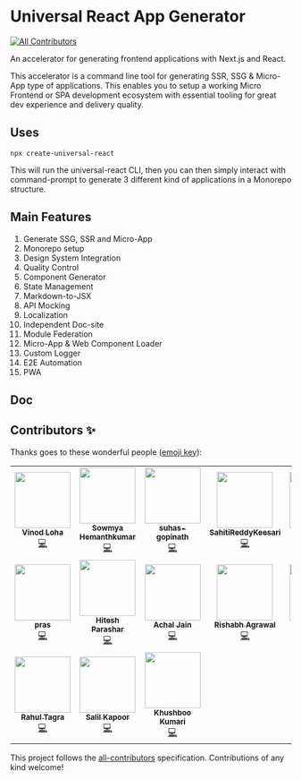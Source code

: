 # Universal React App Generator

<!-- ALL-CONTRIBUTORS-BADGE:START - Do not remove or modify this section -->

[![All Contributors](https://img.shields.io/badge/all_contributors-17-orange.svg?style=flat-square)](#contributors-)

<!-- ALL-CONTRIBUTORS-BADGE:END -->

An accelerator for generating frontend applications with Next.js and React.

This accelerator is a command line tool for generating SSR, SSG & Micro-App type of applications. This enables you to setup a working Micro Frontend or SPA development ecosystem with essential tooling for great dev experience and delivery quality.

## Uses

```
npx create-universal-react
```

This will run the universal-react CLI, then you can then simply interact with command-prompt to generate 3 different kind of applications in a Monorepo structure.

## Main Features

1. Generate SSG, SSR and Micro-App
2. Monorepo setup
3. Design System Integration
4. Quality Control
5. Component Generator
6. State Management
7. Markdown-to-JSX
8. API Mocking
9. Localization
10. Independent Doc-site
11. Module Federation
12. Micro-App & Web Component Loader
13. Custom Logger
14. E2E Automation
15. PWA

## Doc

## Contributors ✨

Thanks goes to these wonderful people ([emoji key](https://allcontributors.org/docs/en/emoji-key)):

<!-- ALL-CONTRIBUTORS-LIST:START - Do not remove or modify this section -->
<!-- prettier-ignore-start -->
<!-- markdownlint-disable -->
<table>
  <tr>
    <td align="center"><a href="https://github.com/vinodloha"><img src="https://avatars.githubusercontent.com/u/8122967?v=4?s=100" width="100px;" alt=""/><br /><sub><b>Vinod Loha</b></sub></a><br /><a href="https://github.com/create-universal-react/create-universal-react/commits?author=vinodloha" title="Code">💻</a></td>
    <td align="center"><a href="https://github.com/sowmihk"><img src="https://avatars.githubusercontent.com/u/46377440?v=4?s=100" width="100px;" alt=""/><br /><sub><b>Sowmya Hemanthkumar</b></sub></a><br /><a href="https://github.com/create-universal-react/create-universal-react/commits?author=sowmihk" title="Code">💻</a></td>
    <td align="center"><a href="https://github.com/suhas-gopinath"><img src="https://avatars.githubusercontent.com/u/49530355?v=4?s=100" width="100px;" alt=""/><br /><sub><b>suhas-gopinath</b></sub></a><br /><a href="https://github.com/create-universal-react/create-universal-react/commits?author=suhas-gopinath" title="Code">💻</a></td>
    <td align="center"><a href="https://github.com/SahitiReddyKeesari"><img src="https://avatars.githubusercontent.com/u/34088582?v=4?s=100" width="100px;" alt=""/><br /><sub><b>SahitiReddyKeesari</b></sub></a><br /><a href="https://github.com/create-universal-react/create-universal-react/commits?author=SahitiReddyKeesari" title="Code">💻</a></td>
    <td align="center"><a href="https://github.com/sunjain1"><img src="https://avatars.githubusercontent.com/u/60086176?v=4?s=100" width="100px;" alt=""/><br /><sub><b>sunjain1</b></sub></a><br /><a href="https://github.com/create-universal-react/create-universal-react/commits?author=sunjain1" title="Code">💻</a></td>
    <td align="center"><a href="https://github.com/sunnil24"><img src="https://avatars.githubusercontent.com/u/15208118?v=4?s=100" width="100px;" alt=""/><br /><sub><b>Sunil Srivastava</b></sub></a><br /><a href="https://github.com/create-universal-react/create-universal-react/commits?author=sunnil24" title="Code">💻</a></td>
    <td align="center"><a href="https://github.com/shubham43MP"><img src="https://avatars.githubusercontent.com/u/79136241?v=4?s=100" width="100px;" alt=""/><br /><sub><b>Shubham Dixit</b></sub></a><br /><a href="https://github.com/create-universal-react/create-universal-react/commits?author=shubham43MP" title="Code">💻</a></td>
  </tr>
  <tr>
    <td align="center"><a href="http://www.prasun.net/"><img src="https://avatars.githubusercontent.com/u/2662487?v=4?s=100" width="100px;" alt=""/><br /><sub><b>pras</b></sub></a><br /><a href="https://github.com/create-universal-react/create-universal-react/commits?author=pras9" title="Code">💻</a></td>
    <td align="center"><a href="http://hiteshparashar.surge.sh/"><img src="https://avatars.githubusercontent.com/u/45094489?v=4?s=100" width="100px;" alt=""/><br /><sub><b>Hitesh Parashar</b></sub></a><br /><a href="https://github.com/create-universal-react/create-universal-react/commits?author=hiteshparashar4" title="Code">💻</a></td>
    <td align="center"><a href="https://github.com/achaljain"><img src="https://avatars.githubusercontent.com/u/13012681?v=4?s=100" width="100px;" alt=""/><br /><sub><b>Achal Jain</b></sub></a><br /><a href="https://github.com/create-universal-react/create-universal-react/commits?author=achaljain" title="Code">💻</a></td>
    <td align="center"><a href="https://github.com/rishabhSapient"><img src="https://avatars.githubusercontent.com/u/49898177?v=4?s=100" width="100px;" alt=""/><br /><sub><b>Rishabh Agrawal</b></sub></a><br /><a href="https://github.com/create-universal-react/create-universal-react/commits?author=rishabhSapient" title="Code">💻</a></td>
    <td align="center"><a href="https://github.com/Haeckerzz"><img src="https://avatars.githubusercontent.com/u/42551622?v=4?s=100" width="100px;" alt=""/><br /><sub><b>Sharad Rai</b></sub></a><br /><a href="https://github.com/create-universal-react/create-universal-react/commits?author=Haeckerzz" title="Code">💻</a></td>
    <td align="center"><a href="https://github.com/vishalverma26"><img src="https://avatars.githubusercontent.com/u/29516326?v=4?s=100" width="100px;" alt=""/><br /><sub><b>vishalverma26</b></sub></a><br /><a href="https://github.com/create-universal-react/create-universal-react/commits?author=vishalverma26" title="Code">💻</a></td>
    <td align="center"><a href="https://github.com/blankRSD"><img src="https://avatars.githubusercontent.com/u/24247542?v=4?s=100" width="100px;" alt=""/><br /><sub><b>Raj Shekhar Dev</b></sub></a><br /><a href="https://github.com/create-universal-react/create-universal-react/commits?author=blankRSD" title="Code">💻</a></td>
  </tr>
  <tr>
    <td align="center"><a href="https://github.com/rahultagra"><img src="https://avatars.githubusercontent.com/u/26215752?v=4?s=100" width="100px;" alt=""/><br /><sub><b>Rahul Tagra</b></sub></a><br /><a href="https://github.com/create-universal-react/create-universal-react/commits?author=rahultagra" title="Code">💻</a></td>
    <td align="center"><a href="https://github.com/salilkapoor"><img src="https://avatars.githubusercontent.com/u/49902237?v=4?s=100" width="100px;" alt=""/><br /><sub><b>Salil Kapoor</b></sub></a><br /><a href="https://github.com/create-universal-react/create-universal-react/commits?author=salilkapoor" title="Code">💻</a></td>
    <td align="center"><a href="https://github.com/khus29"><img src="https://avatars.githubusercontent.com/u/13497771?v=4?s=100" width="100px;" alt=""/><br /><sub><b>Khushboo Kumari</b></sub></a><br /><a href="https://github.com/create-universal-react/create-universal-react/commits?author=khus29" title="Code">💻</a></td>
  </tr>
</table>

<!-- markdownlint-restore -->
<!-- prettier-ignore-end -->

<!-- ALL-CONTRIBUTORS-LIST:END -->

This project follows the [all-contributors](https://github.com/all-contributors/all-contributors) specification. Contributions of any kind welcome!
